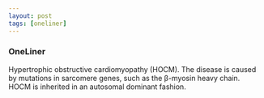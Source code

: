 ```yaml
---
layout: post
tags: [oneliner]
---
```



### OneLiner

Hypertrophic obstructive cardiomyopathy (HOCM). The disease is caused by mutations in sarcomere genes, such as the β-myosin heavy chain. HOCM is inherited in an autosomal dominant fashion.
